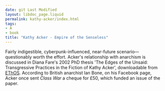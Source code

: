 ```yaml
---
date: git Last Modified
layout: libdoc_page.liquid
permalink: kathy-acker/index.html
tags:
- A
- book
title: "Kathy Acker - Empire of the Senseless"
---
```


Fairly indigestible, cyberpunk-influenced, near-future scenario—questionably worth the effort. Acker's relationship with anarchism is discussed in Diana Fare's 2002 PhD thesis 'The Edges of the Unsaid: Transgressive Practices in the Fiction of Kathy Acker', downloadable from <a href="http://ethos.bl.uk/OrderDetails.do?did=1&uin=uk.bl.ethos.247621">EThOS</a>. According to British anarchist Ian Bone, on his Facebook page, Acker once sent _Class War_ a cheque for £50, which funded an issue of the paper.